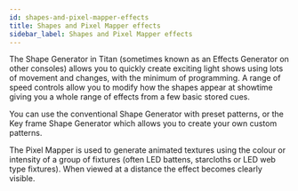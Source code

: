 ```yaml
---
id: shapes-and-pixel-mapper-effects 
title: Shapes and Pixel Mapper effects
sidebar_label: Shapes and Pixel Mapper effects
---
```


The Shape Generator in Titan (sometimes known as an Effects Generator on
other consoles) allows you to quickly create exciting light shows using
lots of movement and changes, with the minimum of programming. A range
of speed controls allow you to modify how the shapes appear at showtime
giving you a whole range of effects from a few basic stored cues.

You can use the conventional Shape Generator with preset patterns, or
the Key frame Shape Generator which allows you to create your own custom
patterns.

The Pixel Mapper is used to generate animated textures using the colour
or intensity of a group of fixtures (often LED battens, starcloths or
LED web type fixtures). When viewed at a distance the effect becomes
clearly visible.


